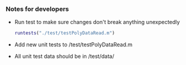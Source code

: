 ### Notes for developers
- Run test to make sure changes don't break anything unexpectedly

    ```matlab
    runtests("./test/testPolyDataRead.m")
    ```
- Add new unit tests to /test/testPolyDataRead.m
- All unit test data should be in /test/data/